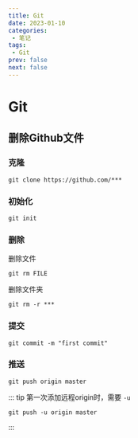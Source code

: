 ```yaml
---
title: Git
date: 2023-01-10
categories:
 - 笔记
tags:
 - Git
prev: false
next: false
---
```


# Git

## 删除Github文件

### 克隆
```git
git clone https://github.com/***
```

### 初始化
```git
git init
```

### 删除
删除文件
```git
git rm FILE
```

删除文件夹
```git
git rm -r ***
```

### 提交
```git
git commit -m "first commit"
```

### 推送
```git
git push origin master
```

::: tip
第一次添加远程origin时，需要 `-u`
```
git push -u origin master
```
:::

